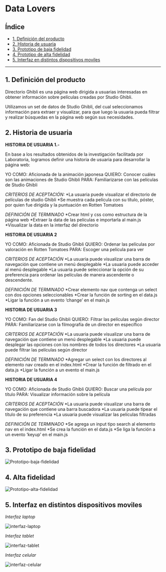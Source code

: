 # Data Lovers

## Índice

* [1. Definición del producto](#1-Definición-del-producto)
* [2. Historia de usuaria](#2-Historia-de-usuaria)
* [3. Prototipo de baja fidelidad](#3-Prototipo-de-baja-fidelidad)
* [4. Prototipo de alta fidelidad](#4-Prototipo-de-alta-fidelidad)
* [5. Interfaz en distintos dispositivos moviles](#5-Interfaz-en-distintos-dispositivos-moviles)


***

## 1. Definición del producto

Directorio Ghibli es una página web dirigida a usuarias interesadas en obtener información sobre películas creadas por Studio Ghibli.

Utilizamos un set de datos de Studio Ghibli, del cual seleccionamos información para extraer y visualizar, para que luego la usuaria pueda filtrar y realizar búsquedas en la página web según sus necesidades.

## 2. Historia de usuaria

**HISTORIA DE USUARIA 1.-**

En base a los resultados obtenidos de la investigación facilitada por Laboratoria, logramos definir una historia de usuaria para desarrollar la página web:


YO COMO: Aficionada de la animación japonesa
QUIERO: Conocer cuáles son las animaciones de Studio Ghibli
PARA: Familiarizarse con las películas de Studio Ghibli


_CRITERIOS DE ACEPTACIÓN:_
*La usuaria puede visualizar el directorio de películas de studio Ghibli
*Se muestra cada película con su título, póster, por quien fue dirigida y la puntuación en Rotten Tomatoes

_DEFINICIÓN DE TERMINADO_
*Crear html y css como estructura de la página web
*Extraer la data de las películas e importarla al main.js
*Visualizar la data en la interfaz del directorio

**HISTORIA DE USUARIA 2**

YO COMO: Aficionada de Studio Ghibli
QUIERO: Ordenar las películas por valoración en Rotten Tomatoes
PARA: Escoger una película para ver


_CRITERIOS DE ACEPTACIÓN_
*La usuaria puede visualizar una barra de navegación que contiene un menú desplegable 
*La usuaria puede acceder al menú desplegable
*La usuaria puede seleccionar la opción de su preferencia para ordenar las películas de manera ascendente o descendente.

_DEFINICIÓN DE TERMINADO_
*Crear elemento nav que contenga un select con dos opciones seleccionables
*Crear la función de sorting en el data.js
*Ligar la función a un evento ‘change’ en el main.js


**HISTORIA DE USUARIA 3** 

YO COMO: Fan del Studio Ghibli
QUIERO: Filtrar las películas según director
PARA: Familiarizarse con la filmografía de un director en específico


_CRITERIOS DE ACEPTACIÓN_
*La usuaria puede visualizar una barra de navegación que contiene un menú desplegable
*La usuaria puede desplegar las opciones con los nombres de todos los directores
*La usuaria puede filtrar las películas según director


_DEFINICIÓN DE TERMINADO_
*Agregar un select con los directores al elemento nav creado en el index.html
*Crear la función de filtrado en el data.js
*Ligar la función a un evento el main.js

**HISTORIA DE USUARIA 4**

YO COMO: Aficionada de Studio Ghibli
QUIERO: Buscar una película por título
PARA: Visualizar información sobre la película


_CRITERIOS DE ACEPTACIÓN_
*La usuaria puede visualizar una barra de navegación que contiene una barra buscadora
*La usuaria puede tipear el título de su preferencia
*La usuaria puede visualizar las películas filtradas

_DEFINICIÓN DE TERMINADO_
*Se agrega un input tipo search al elemento nav en el index.html
*Se crea la función en el data.js
*Se liga la función a un evento ‘keyup’ en el main.js



## 3. Prototipo de baja fidelidad
![Prototipo-baja-fidelidad](src/img/prototipobajafidelidad.jpeg)

## 4. Alta fidelidad
![Prototipo-alta-fidelidad](src/img/prototipodealtafidelidad.jpeg)

## 5. Interfaz en distintos dispositivos moviles

_Interfaz laptop_

![interfaz-laptop](src/img/computador.jpeg)

_Interfaz tablet_

![interfaz-tablet](src/img/tablet.jpeg)

_Interfaz celular_

![interfaz-celular](src/img/celular.jpeg)
